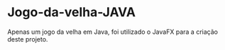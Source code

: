 # Jogo-da-velha-JAVA
Apenas um jogo da velha em Java, foi utilizado o JavaFX para a criação deste projeto.
